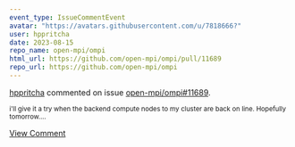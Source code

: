 ```yaml
---
event_type: IssueCommentEvent
avatar: "https://avatars.githubusercontent.com/u/7818666?"
user: hppritcha
date: 2023-08-15
repo_name: open-mpi/ompi
html_url: https://github.com/open-mpi/ompi/pull/11689
repo_url: https://github.com/open-mpi/ompi
---
```


<a href='https://github.com/hppritcha' target='_blank'>hppritcha</a> commented on issue <a href='https://github.com/open-mpi/ompi/pull/11689' target='_blank'>open-mpi/ompi#11689</a>.

<small>i'll give it a try when the backend compute nodes to my cluster are back on line.  Hopefully tomorrow....</small>

<a href='https://github.com/open-mpi/ompi/pull/11689' target='_blank'>View Comment</a>